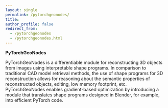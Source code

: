 ```yaml
---
layout: single
permalink: /pytorchgeonodes/
title:
author_profile: false
redirect_from:
  - /pytorchgeonodes
  - /pytorchgeonodes.html
---
```


**PyTorchGeoNodes**

PyTorchGeoNodes is a differentiable module for reconstructing 3D objects from images using interpretable shape programs.
In comparison to traditional CAD model retrieval methods, the use of shape programs for 3D reconstruction allows for
reasoning about the semantic properties of reconstructed objects, editing, low memory footprint, etc. PyTorchGeoNodes
enables gradient-based optimization by introducing a module that translates shape programs designed in Blender, for
example, into efficient PyTorch code.
